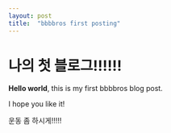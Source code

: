 ```yaml
---
layout: post
title:  "bbbbros first posting"
---
```


# 나의 첫 블로그!!!!!!

**Hello world**, this is my first bbbbros blog post.

I hope you like it!

운동 좀 하시게!!!!!
